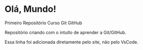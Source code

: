 # Olá, Mundo!
 Primeiro Repositório Curso Git GitHub

Repositório criando com o intuíto de aprender a Git/GitHub.

Essa linha foi adicionada diretamente pelo site, não pelo VsCode.
